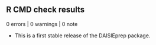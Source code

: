 ## R CMD check results

0 errors | 0 warnings | 0 note

* This is a first stable release of the DAISIEprep package.
